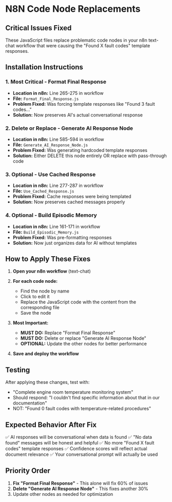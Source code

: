 # N8N Code Node Replacements

## Critical Issues Fixed

These JavaScript files replace problematic code nodes in your n8n text-chat workflow that were causing the "Found X fault codes" template responses.

## Installation Instructions

### 1. **Most Critical - Format Final Response**
- **Location in n8n:** Line 265-275 in workflow
- **File:** `Format_Final_Response.js`
- **Problem Fixed:** Was forcing template responses like "Found 3 fault codes..."
- **Solution:** Now preserves AI's actual conversational response

### 2. **Delete or Replace - Generate AI Response Node** 
- **Location in n8n:** Line 585-594 in workflow
- **File:** `Generate_AI_Response_Node.js`
- **Problem Fixed:** Was generating hardcoded template responses
- **Solution:** Either DELETE this node entirely OR replace with pass-through code

### 3. **Optional - Use Cached Response**
- **Location in n8n:** Line 277-287 in workflow
- **File:** `Use_Cached_Response.js`
- **Problem Fixed:** Cache responses were being templated
- **Solution:** Now preserves cached messages properly

### 4. **Optional - Build Episodic Memory**
- **Location in n8n:** Line 161-171 in workflow
- **File:** `Build_Episodic_Memory.js`
- **Problem Fixed:** Was pre-formatting responses
- **Solution:** Now just organizes data for AI without templates

## How to Apply These Fixes

1. **Open your n8n workflow** (text-chat)

2. **For each code node:**
   - Find the node by name
   - Click to edit it
   - Replace the JavaScript code with the content from the corresponding file
   - Save the node

3. **Most Important:**
   - **MUST DO:** Replace "Format Final Response" 
   - **MUST DO:** Delete or replace "Generate AI Response Node"
   - **OPTIONAL:** Update the other nodes for better performance

4. **Save and deploy the workflow**

## Testing

After applying these changes, test with:
- "Complete engine room temperature monitoring system"
- Should respond: "I couldn't find specific information about that in our documentation"
- NOT: "Found 0 fault codes with temperature-related procedures"

## Expected Behavior After Fix

✅ AI responses will be conversational when data is found
✅ "No data found" messages will be honest and helpful
✅ No more "Found X fault codes" template responses
✅ Confidence scores will reflect actual document relevance
✅ Your conversational prompt will actually be used

## Priority Order

1. **Fix "Format Final Response"** - This alone will fix 60% of issues
2. **Delete "Generate AI Response Node"** - This fixes another 30%
3. Update other nodes as needed for optimization